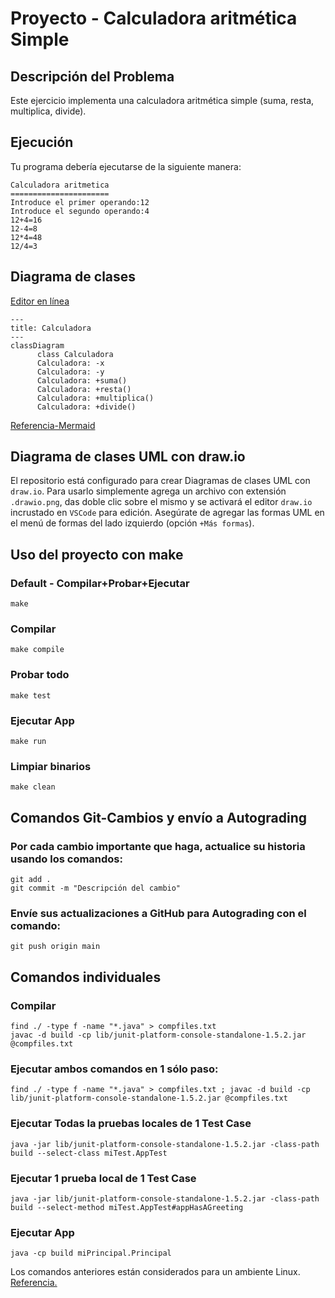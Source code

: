 # Proyecto - Calculadora aritmética Simple

## Descripción del Problema

Este ejercicio implementa una calculadora aritmética simple (suma, resta, multiplica, divide).

## Ejecución

Tu programa debería ejecutarse de la siguiente manera:

```
Calculadora aritmetica
======================
Introduce el primer operando:12
Introduce el segundo operando:4
12+4=16
12-4=8
12*4=48
12/4=3
```


## Diagrama de clases
[Editor en línea](https://mermaid.live/)
```mermaid
---
title: Calculadora
---
classDiagram
      class Calculadora
      Calculadora: -x
      Calculadora: -y
      Calculadora: +suma()
      Calculadora: +resta()
      Calculadora: +multiplica()
      Calculadora: +divide()
```
[Referencia-Mermaid](https://mermaid.js.org/syntax/classDiagram.html)

## Diagrama de clases UML con draw.io
El repositorio está configurado para crear Diagramas de clases UML con ```draw.io```. Para usarlo simplemente agrega un archivo con extensión ```.drawio.png```, das doble clic sobre el mismo y se activará el editor ```draw.io``` incrustado en ```VSCode``` para edición. Asegúrate de agregar las formas UML en el menú de formas del lado izquierdo (opción ```+Más formas```).
## Uso del proyecto con make

### Default - Compilar+Probar+Ejecutar
```
make
```
### Compilar
```
make compile
```
### Probar todo
```
make test
```
### Ejecutar App
```
make run
```
### Limpiar binarios
```
make clean
```
## Comandos Git-Cambios y envío a Autograding

### Por cada cambio importante que haga, actualice su historia usando los comandos:
```
git add .
git commit -m "Descripción del cambio"
```
### Envíe sus actualizaciones a GitHub para Autograding con el comando:
```
git push origin main
```
## Comandos individuales
### Compilar

```
find ./ -type f -name "*.java" > compfiles.txt
javac -d build -cp lib/junit-platform-console-standalone-1.5.2.jar @compfiles.txt
```
### Ejecutar ambos comandos en 1 sólo paso:
```
find ./ -type f -name "*.java" > compfiles.txt ; javac -d build -cp lib/junit-platform-console-standalone-1.5.2.jar @compfiles.txt
```

### Ejecutar Todas la pruebas locales de 1 Test Case
```
java -jar lib/junit-platform-console-standalone-1.5.2.jar -class-path build --select-class miTest.AppTest
```
### Ejecutar 1 prueba local de 1 Test Case
```
java -jar lib/junit-platform-console-standalone-1.5.2.jar -class-path build --select-method miTest.AppTest#appHasAGreeting
```
### Ejecutar App
```
java -cp build miPrincipal.Principal
```
Los comandos anteriores están considerados para un ambiente Linux. [Referencia.](https://www.baeldung.com/junit-run-from-command-line)

